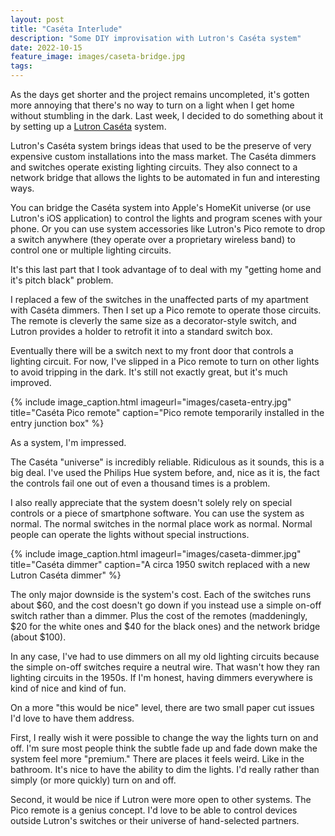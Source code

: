 ```yaml
---
layout: post
title: "Caséta Interlude"
description: "Some DIY improvisation with Lutron's Caséta system"
date: 2022-10-15
feature_image: images/caseta-bridge.jpg
tags: 
---
```


As the days get shorter and the project remains uncompleted, it's gotten more annoying that there's no way to turn on a light when I get home without stumbling in the dark. Last week, I decided to do something about it by setting up a [Lutron Caséta](http://casetawireless.com) system.

<!--more-->

Lutron's Caséta system brings ideas that used to be the preserve of very expensive custom installations into the mass market. The Caséta dimmers and switches operate existing lighting circuits. They also connect to a network bridge that allows the lights to be automated in fun and interesting ways.

You can bridge the Caséta system into Apple's HomeKit universe (or use Lutron's iOS application) to control the lights and program scenes with your phone. Or you can use system accessories like Lutron's Pico remote to drop a switch anywhere (they operate over a proprietary wireless band) to control one or multiple lighting circuits.

It's this last part that I took advantage of to deal with my "getting home and it's pitch black" problem.

I replaced a few of the switches in the unaffected parts of my apartment with Caséta dimmers. Then I set up a Pico remote to operate those circuits. The remote is cleverly the same size as a decorator-style switch, and Lutron provides a holder to retrofit it into a standard switch box.

Eventually there will be a switch next to my front door that controls a lighting circuit. For now, I've slipped in a Pico remote to turn on other lights to avoid tripping in the dark. It's still not exactly great, but it's much improved.

{% include image_caption.html imageurl="images/caseta-entry.jpg" title="Caséta Pico remote" caption="Pico remote temporarily installed in the entry junction box" %}

As a system, I'm impressed.

The Caséta "universe" is incredibly reliable. Ridiculous as it sounds, this is a big deal. I've used the Philips Hue system before, and, nice as it is, the fact the controls fail one out of even a thousand times is a problem.

I also really appreciate that the system doesn't solely rely on special controls or a piece of smartphone software. You can use the system as normal. The normal switches in the normal place work as normal. Normal people can operate the lights without special instructions.

{% include image_caption.html imageurl="images/caseta-dimmer.jpg" title="Caséta dimmer" caption="A circa 1950 switch replaced with a new Lutron Caséta dimmer" %}

The only major downside is the system's cost. Each of the switches runs about $60, and the cost doesn't go down if you instead use a simple on-off switch rather than a dimmer. Plus the cost of the remotes (maddeningly, $20 for the white ones and $40 for the black ones) and the network bridge (about $100).

In any case, I've had to use dimmers on all my old lighting circuits because the simple on-off switches require a neutral wire. That wasn't how they ran lighting circuits in the 1950s. If I'm honest, having dimmers everywhere is kind of nice and kind of fun.

On a more "this would be nice" level, there are two small paper cut issues I'd love to have them address.

First, I really wish it were possible to change the way the lights turn on and off. I'm sure most people think the subtle fade up and fade down make the system feel more "premium." There are places it feels weird. Like in the bathroom. It's nice to have the ability to dim the lights. I'd really rather than simply (or more quickly) turn on and off.

Second, it would be nice if Lutron were more open to other systems. The Pico remote is a genius concept. I'd love to be able to control devices outside Lutron's switches or their universe of hand-selected partners.
